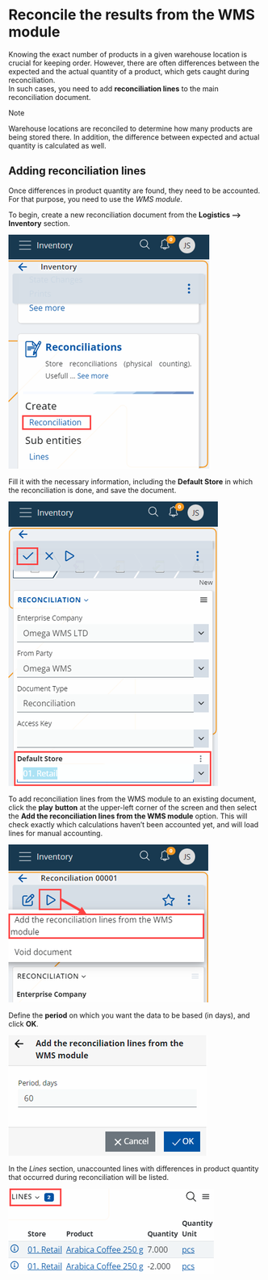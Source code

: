# Reconcile the results from the WMS module


Knowing the exact number of products in a given warehouse location is crucial for keeping order. However, there are often differences between the expected and the actual quantity of a product, which gets caught during reconciliation. <br> In such cases, you need to add **reconciliation lines** to the main reconciliation document. 

> [!NOTE] 
> 
> Warehouse locations are reconciled to determine how many products are being stored there. In addition, the difference between expected and actual quantity is calculated as well.

## Adding reconciliation lines

Once differences in product quantity are found, they need to be accounted. For that purpose, you need to use the _WMS module_.

To begin, create a new reconciliation document from the **Logistics --> Inventory** section.

![Picture](pictures/create-reconciliation.png)
 
Fill it with the necessary information, including the **Default Store** in which the reconciliation is done, and save the document.

![Picture](pictures/default-store.png)

To add reconciliation lines from the WMS module to an existing document, click the **play** **button** at the upper-left corner of the screen and then select the **Add the reconciliation lines from the WMS module** option. This will check exactly which calculations haven’t been accounted yet, and will load lines for manual accounting.

![Picture](pictures/reconciliation-play.png)

Define the **period** on which you want the data to be based (in days), and click **OK**.

![Picture](pictures/reconciliation-period.png)
 
In the _Lines_ section, unaccounted lines with differences in product quantity that occurred during reconciliation will be listed. 

![Picture](pictures/reconciliation-lines.png)

